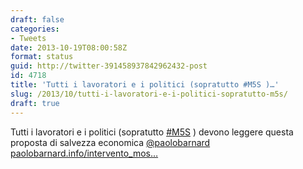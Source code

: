 ```yaml
---
draft: false
categories:
- Tweets
date: 2013-10-19T08:00:58Z
format: status
guid: http://twitter-391458937842962432-post
id: 4718
title: 'Tutti i lavoratori e i politici (sopratutto #M5S )…'
slug: /2013/10/tutti-i-lavoratori-e-i-politici-sopratutto-m5s/
draft: true
---
```


Tutti i lavoratori e i politici (sopratutto [#M5S](http://twitter.com/search?q=%23m5s) ) devono leggere questa proposta di salvezza economica [@paolobarnard](http://twitter.com/paolobarnard) [paolobarnard.info/intervento_mos…](http://paolobarnard.info/intervento_mostra_go.php?id=732)